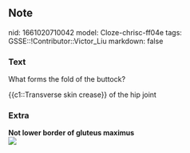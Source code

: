 ## Note
nid: 1661020710042
model: Cloze-chrisc-ff04e
tags: GSSE::!Contributor::Victor_Liu
markdown: false

### Text
What forms the fold of the buttock?
<div>
  {{c1::Transverse skin crease}} of the hip joint
</div>

### Extra
<div>
  <b>Not lower border of gluteus maximus</b>
</div><img src=
"paste-37ff9c1d14bd47d505d48db90edb5d3ed0016985.jpg">
